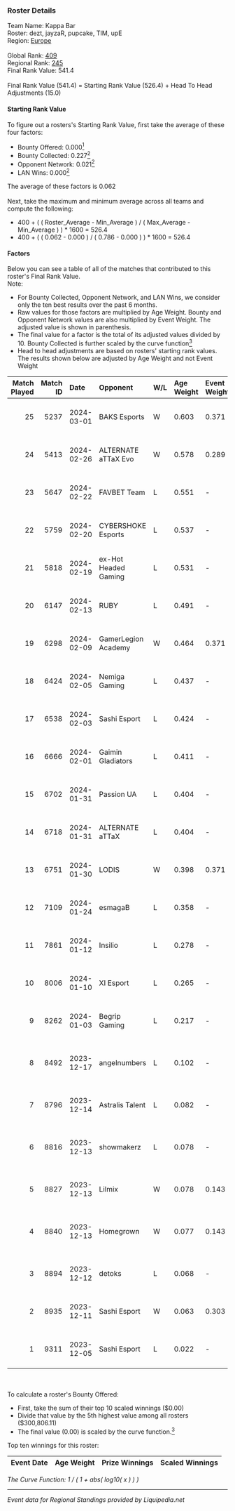 ### Roster Details<br />
Team Name: Kappa Bar<br />
Roster: dezt, jayzaR, pupcake, TIM, upE<br />
Region: [Europe]( ../standings_europe.md)<br />
<br />
Global Rank: [409](../standings_global.md)<br />
Regional Rank: [245]( ../standings_europe.md)<br />
Final Rank Value:  541.4<br />
<br />
Final Rank Value (541.4) = Starting Rank Value (526.4) + Head To Head Adjustments (15.0)<br />

#### Starting Rank Value<br />
To figure out a rosters's Starting Rank Value, first take the average of these four factors:<br />
- Bounty Offered: 0.000[<sup>1</sup>](#table2)
- Bounty Collected: 0.227[<sup>2</sup>](#table1)
- Opponent Network: 0.021[<sup>2</sup>](#table1)
- LAN Wins: 0.000[<sup>2</sup>](#table1)

The average of these factors is 0.062<br />
<br />
Next, take the maximum and minimum average across all teams and compute the following:<br />
- 400 + ( ( Roster_Average - Min_Average ) / ( Max_Average - Min_Average ) ) * 1600 = 526.4
- 400 + ( ( 0.062 - 0.000 ) / ( 0.786 - 0.000 ) ) * 1600 = 526.4


#### Factors<br />
Below you can see a table of all of the matches that contributed to this roster's Final Rank Value.<br />
Note:<br />

- For Bounty Collected, Opponent Network, and LAN Wins, we consider only the ten best results over the past 6 months.
- Raw values for those factors are multiplied by Age Weight. Bounty and Opponent Network values are also multiplied by Event Weight. The adjusted value is shown in parenthesis.
- The final value for a factor is the total of its adjusted values divided by 10. Bounty Collected is further scaled by the curve function[<sup>3</sup>](#curveFunction)
- Head to head adjustments are based on rosters' starting rank values. The results shown below are adjusted by Age Weight and not Event Weight
<span id="table1"></span><br />


| Match Played | Match ID | Date       | Opponent             | W/L | Age Weight | Event Weight | Bounty Collected | Opponent Network | LAN Wins  | H2H Adj. | Roster                                    |
| -: | -: | :- | :- | :- | :- | :- | :- | :- | :- | -: | :- |
|           25 |     5237 | 2024-03-01 | BAKS Esports         | W   | 0.603      | 0.371        | 0.001 (0.000)    | 0.151 (0.034)    | 0 (0.000) |    11.44 | dezt, jayzaR, pupcake, TIM, upE           |
|           24 |     5413 | 2024-02-26 | ALTERNATE aTTaX Evo  | W   | 0.578      | 0.289        | 0.002 (0.000)    | 0.239 (0.040)    | 0 (0.000) |    13.62 | dezt, jayzaR, pupcake, TIM, upE           |
|           23 |     5647 | 2024-02-22 | FAVBET Team          | L   | 0.551      | -            | -                | -                | -         |    -2.91 | dezt, jayzaR, pupcake, TIM, upE           |
|           22 |     5759 | 2024-02-20 | CYBERSHOKE Esports   | L   | 0.537      | -            | -                | -                | -         |    -4.15 | dezt, jayzaR, pupcake, TIM, upE           |
|           21 |     5818 | 2024-02-19 | ex-Hot Headed Gaming | L   | 0.531      | -            | -                | -                | -         |    -8.83 | dezt, jayzaR, pupcake, TIM, upE           |
|           20 |     6147 | 2024-02-13 | RUBY                 | L   | 0.491      | -            | -                | -                | -         |    -1.46 | dezt, jayzaR, pupcake, TIM, upE           |
|           19 |     6298 | 2024-02-09 | GamerLegion Academy  | W   | 0.464      | 0.371        | 0.018 (0.003)    | 0.691 (0.119)    | 0 (0.000) |    12.18 | dezt, jayzaR, pupcake, TIM, upE           |
|           18 |     6424 | 2024-02-05 | Nemiga Gaming        | L   | 0.437      | -            | -                | -                | -         |    -0.24 | dezt, jayzaR, pupcake, TIM, upE           |
|           17 |     6538 | 2024-02-03 | Sashi Esport         | L   | 0.424      | -            | -                | -                | -         |    -0.63 | dezt, jayzaR, pupcake, TIM, upE           |
|           16 |     6666 | 2024-02-01 | Gaimin Gladiators    | L   | 0.411      | -            | -                | -                | -         |    -0.20 | dezt, jayzaR, pupcake, TIM, upE           |
|           15 |     6702 | 2024-01-31 | Passion UA           | L   | 0.404      | -            | -                | -                | -         |    -0.84 | dezt, jayzaR, pupcake, TIM, upE           |
|           14 |     6718 | 2024-01-31 | ALTERNATE aTTaX      | L   | 0.404      | -            | -                | -                | -         |    -3.03 | dezt, jayzaR, pupcake, TIM, upE           |
|           13 |     6751 | 2024-01-30 | LODIS                | W   | 0.398      | 0.371        | 0.001 (0.000)    | 0.140 (0.021)    | 0 (0.000) |     8.26 | dezt, jayzaR, pupcake, TIM, upE           |
|           12 |     7109 | 2024-01-24 | esmagaB              | L   | 0.358      | -            | -                | -                | -         |    -1.47 | dezt, jayzaR, pupcake, TIM, upE           |
|           11 |     7861 | 2024-01-12 | Insilio              | L   | 0.278      | -            | -                | -                | -         |    -0.92 | dezt, jayzaR, pupcake, TIM, upE           |
|           10 |     8006 | 2024-01-10 | XI Esport            | L   | 0.265      | -            | -                | -                | -         |    -2.43 | dezt, jayzaR, pupcake, TIM, upE           |
|            9 |     8262 | 2024-01-03 | Begrip Gaming        | L   | 0.217      | -            | -                | -                | -         |    -2.61 | dezt, jayzaR, pupcake, TIM, upE           |
|            8 |     8492 | 2023-12-17 | angelnumbers         | L   | 0.102      | -            | -                | -                | -         |    -1.11 | JiBe, nomiss, Twinkey, VIRREE, zen        |
|            7 |     8796 | 2023-12-14 | Astralis Talent      | L   | 0.082      | -            | -                | -                | -         |    -0.26 | ANSG1, JBOEN, kiR, kroK, tOPZ             |
|            6 |     8816 | 2023-12-13 | showmakerz           | L   | 0.078      | -            | -                | -                | -         |    -1.19 | agoz, bsover, Doobs, julle, Leon1das      |
|            5 |     8827 | 2023-12-13 | Lilmix               | W   | 0.078      | 0.143        | 0.000 (0.000)    | 0.045 (0.001)    | 0 (0.000) |     1.30 | dezt, jayzaR, pupcake, TIM, upE           |
|            4 |     8840 | 2023-12-13 | Homegrown            | W   | 0.077      | 0.143        | 0.000 (0.000)    | 0.000 (0.000)    | 0 (0.000) |     0.80 | Gibsand, kurtaliz, meinz, wiking, z1egers |
|            3 |     8894 | 2023-12-12 | detoks               | L   | 0.068      | -            | -                | -                | -         |    -1.16 | dezt, jayzaR, pupcake, TIM, upE           |
|            2 |     8935 | 2023-12-11 | Sashi Esport         | W   | 0.063      | 0.303        | 0.000 (0.000)    | 0.001 (0.000)    | 0 (0.000) |     1.12 | dezt, jayzaR, pupcake, TIM, upE           |
|            1 |     9311 | 2023-12-05 | Sashi Esport         | L   | 0.022      | -            | -                | -                | -         |    -0.30 | jayzaR, pupcake, TIM, tvs, upE            |

<br />
<span id="table2"></span><br />
To calculate a roster's Bounty Offered:<br />

- First, take the sum of their top 10 scaled winnings ($0.00)
- Divide that value by the 5th highest value among all rosters ($300,806.11)
- The final value (0.00) is scaled by the curve function.[<sup>3</sup>](#curveFunction)

Top ten winnings for this roster:<br />

| Event Date | Age Weight | Prize Winnings | Scaled Winnings |
| :- | -: | :- | :- |


<span id="curveFunction"></span>_The Curve Function: 1 / ( 1 + abs( log10( x ) ) )_<br />

---
_Event data for Regional Standings provided by Liquipedia.net_<br />
